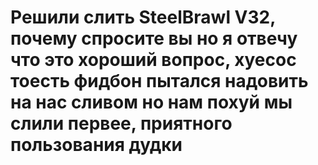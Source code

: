 # Решили слить SteelBrawl V32, почему спросите вы но я отвечу что это хороший вопрос, хуесос тоесть фидбон пытался надовить на нас сливом но нам похуй мы слили первее, приятного пользования дудки
